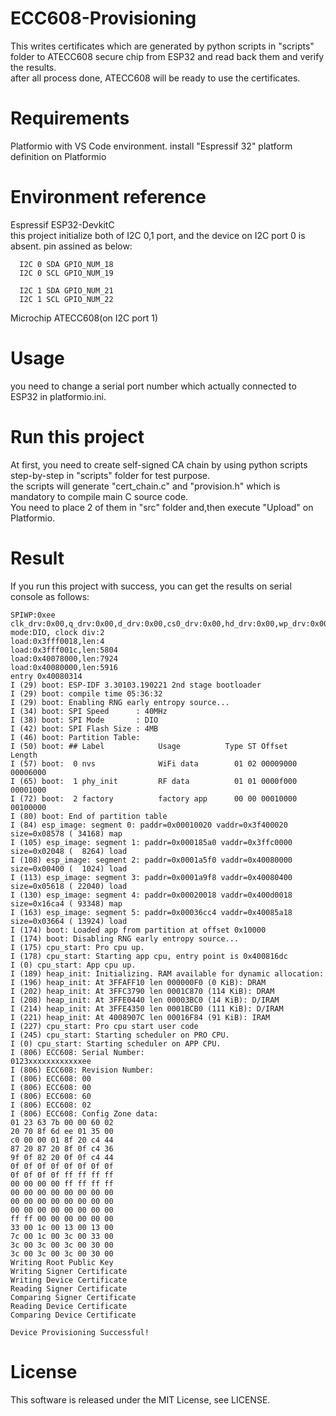 # ECC608-Provisioning

This writes certificates which are generated by python scripts in "scripts" folder to ATECC608 secure chip from ESP32 and read back them and verify the results.  
after all process done, ATECC608 will be ready to use the certificates.

# Requirements

  Platformio with VS Code environment.
  install "Espressif 32" platform definition on Platformio

# Environment reference
  
  Espressif ESP32-DevkitC  
  this project initialize both of I2C 0,1 port, and the device on I2C port 0 is absent.
  pin assined as below:


      I2C 0 SDA GPIO_NUM_18
      I2C 0 SCL GPIO_NUM_19

      I2C 1 SDA GPIO_NUM_21
      I2C 1 SCL GPIO_NUM_22
          
  Microchip ATECC608(on I2C port 1)

# Usage

you need to change a serial port number which actually connected to ESP32 in platformio.ini.

# Run this project

At first, you need to create self-signed CA chain by using python scripts step-by-step in "scripts" folder for test purpose.  
the scripts will generate "cert_chain.c" and "provision.h" which is mandatory to compile main C source code.  
You need to place 2 of them in "src" folder and,then execute "Upload" on Platformio. 

# Result

If you run this project with success, you can get the results on serial console as follows:

```
SPIWP:0xee
clk_drv:0x00,q_drv:0x00,d_drv:0x00,cs0_drv:0x00,hd_drv:0x00,wp_drv:0x00
mode:DIO, clock div:2
load:0x3fff0018,len:4
load:0x3fff001c,len:5804
load:0x40078000,len:7924
load:0x40080000,len:5916
entry 0x40080314
I (29) boot: ESP-IDF 3.30103.190221 2nd stage bootloader
I (29) boot: compile time 05:36:32
I (29) boot: Enabling RNG early entropy source...
I (34) boot: SPI Speed      : 40MHz
I (38) boot: SPI Mode       : DIO
I (42) boot: SPI Flash Size : 4MB
I (46) boot: Partition Table:
I (50) boot: ## Label            Usage          Type ST Offset   Length
I (57) boot:  0 nvs              WiFi data        01 02 00009000 00006000
I (65) boot:  1 phy_init         RF data          01 01 0000f000 00001000
I (72) boot:  2 factory          factory app      00 00 00010000 00100000
I (80) boot: End of partition table
I (84) esp_image: segment 0: paddr=0x00010020 vaddr=0x3f400020 size=0x08578 ( 34168) map
I (105) esp_image: segment 1: paddr=0x000185a0 vaddr=0x3ffc0000 size=0x02048 (  8264) load
I (108) esp_image: segment 2: paddr=0x0001a5f0 vaddr=0x40080000 size=0x00400 (  1024) load
I (113) esp_image: segment 3: paddr=0x0001a9f8 vaddr=0x40080400 size=0x05618 ( 22040) load
I (130) esp_image: segment 4: paddr=0x00020018 vaddr=0x400d0018 size=0x16ca4 ( 93348) map
I (163) esp_image: segment 5: paddr=0x00036cc4 vaddr=0x40085a18 size=0x03664 ( 13924) load
I (174) boot: Loaded app from partition at offset 0x10000
I (174) boot: Disabling RNG early entropy source...
I (175) cpu_start: Pro cpu up.
I (178) cpu_start: Starting app cpu, entry point is 0x400816dc
I (0) cpu_start: App cpu up.
I (189) heap_init: Initializing. RAM available for dynamic allocation:
I (196) heap_init: At 3FFAFF10 len 000000F0 (0 KiB): DRAM
I (202) heap_init: At 3FFC3790 len 0001C870 (114 KiB): DRAM
I (208) heap_init: At 3FFE0440 len 00003BC0 (14 KiB): D/IRAM
I (214) heap_init: At 3FFE4350 len 0001BCB0 (111 KiB): D/IRAM
I (221) heap_init: At 4008907C len 00016F84 (91 KiB): IRAM
I (227) cpu_start: Pro cpu start user code
I (245) cpu_start: Starting scheduler on PRO CPU.
I (0) cpu_start: Starting scheduler on APP CPU.
I (806) ECC608: Serial Number:
0123xxxxxxxxxxxxee
I (806) ECC608: Revision Number:
I (806) ECC608: 00
I (806) ECC608: 00
I (806) ECC608: 60
I (806) ECC608: 02
I (806) ECC608: Config Zone data:
01 23 63 7b 00 00 60 02
20 70 8f 6d ee 01 35 00
c0 00 00 01 8f 20 c4 44
87 20 87 20 8f 0f c4 36
9f 0f 82 20 0f 0f c4 44
0f 0f 0f 0f 0f 0f 0f 0f
0f 0f 0f 0f ff ff ff ff
00 00 00 00 ff ff ff ff
00 00 00 00 00 00 00 00
00 00 00 00 00 00 00 00
00 00 00 00 00 00 00 00
ff ff 00 00 00 00 00 00
33 00 1c 00 13 00 13 00
7c 00 1c 00 3c 00 33 00
3c 00 3c 00 3c 00 30 00
3c 00 3c 00 3c 00 30 00
Writing Root Public Key
Writing Signer Certificate
Writing Device Certificate
Reading Signer Certificate
Comparing Signer Certificate
Reading Device Certificate
Comparing Device Certificate

Device Provisioning Successful!
```

# License

This software is released under the MIT License, see LICENSE.
